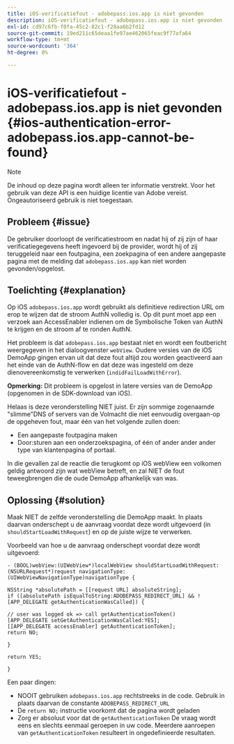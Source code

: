 ```yaml
---
title: iOS-verificatiefout - adobepass.ios.app is niet gevonden
description: iOS-verificatiefout - adobepass.ios.app is niet gevonden
exl-id: cd97c6fb-f0fa-45c2-82c1-f28aa6b2fd12
source-git-commit: 19ed211c65deaa1fe97ae462065feac9f77afa64
workflow-type: tm+mt
source-wordcount: '364'
ht-degree: 0%

---
```


# iOS-verificatiefout - adobepass.ios.app is niet gevonden {#ios-authentication-error-adobepass.ios.app-cannot-be-found}

>[!NOTE]
>
>De inhoud op deze pagina wordt alleen ter informatie verstrekt. Voor het gebruik van deze API is een huidige licentie van Adobe vereist. Ongeautoriseerd gebruik is niet toegestaan.

## Probleem {#issue}

De gebruiker doorloopt de verificatiestroom en nadat hij of zij zijn of haar verificatiegegevens heeft ingevoerd bij de provider, wordt hij of zij teruggeleid naar een foutpagina, een zoekpagina of een andere aangepaste pagina met de melding dat `adobepass.ios.app` kan niet worden gevonden/opgelost.

## Toelichting {#explanation}

Op iOS `adobepass.ios.app` wordt gebruikt als definitieve redirection URL om erop te wijzen dat de stroom AuthN volledig is. Op dit punt moet app een verzoek aan AccessEnabler indienen om de Symbolische Token van AuthN te krijgen en de stroom af te ronden AuthN.

Het probleem is dat `adobepass.ios.app` bestaat niet en wordt een foutbericht weergegeven in het dialoogvenster `webView`. Oudere versies van de iOS DemoApp gingen ervan uit dat deze fout altijd zou worden geactiveerd aan het einde van de AuthN-flow en dat deze was ingesteld om deze dienovereenkomstig te verwerken (`indidFailLoadWithError`).

**Opmerking:** Dit probleem is opgelost in latere versies van de DemoApp (opgenomen in de SDK-download van iOS).

Helaas is deze veronderstelling NIET juist. Er zijn sommige zogenaamde &quot;slimme&quot;DNS of servers van de Volmacht die niet eenvoudig overgaan-op de opgeheven fout, maar één van het volgende zullen doen:

- Een aangepaste foutpagina maken
- Door:sturen aan een onderzoekspagina, of één of ander ander ander type van klantenpagina of portaal.

In die gevallen zal de reactie die terugkomt op iOS webView een volkomen geldig antwoord zijn wat webView betreft, en zal NIET de fout teweegbrengen die de oude DemoApp afhankelijk van was.

## Oplossing {#solution}

Maak NIET de zelfde veronderstelling die DemoApp maakt. In plaats daarvan onderschept u de aanvraag voordat deze wordt uitgevoerd (in `shouldStartLoadWithRequest`) en op de juiste wijze te verwerken.

Voorbeeld van hoe u de aanvraag onderschept voordat deze wordt uitgevoerd:

```obj-c
- (BOOL)webView:(UIWebView*)localWebView shouldStartLoadWithRequest:(NSURLRequest*)request navigationType:(UIWebViewNavigationType)navigationType {

NSString *absolutePath = [[request URL] absoluteString]; 
if ([absolutePath isEqualToString:ADOBEPASS_REDIRECT_URL] && ![APP_DELEGATE getAuthenticationWasCalled]) {

// user was logged ok => call getAuthenticationToken() 
[APP_DELEGATE setGetAuthenticationWasCalled:YES]; 
[[APP_DELEGATE accessEnabler] getAuthenticationToken];
return NO;

}

return YES;

}
```

Een paar dingen:

- NOOIT gebruiken `adobepass.ios.app` rechtstreeks in de code. Gebruik in plaats daarvan de constante `ADOBEPASS_REDIRECT_URL`
- De `return NO;` instructie voorkomt dat de pagina wordt geladen
- Zorg er absoluut voor dat de `getAuthenticationToken` De vraag wordt eens en slechts eenmaal geroepen in uw code. Meerdere aanroepen van `getAuthenticationToken` resulteert in ongedefinieerde resultaten.
